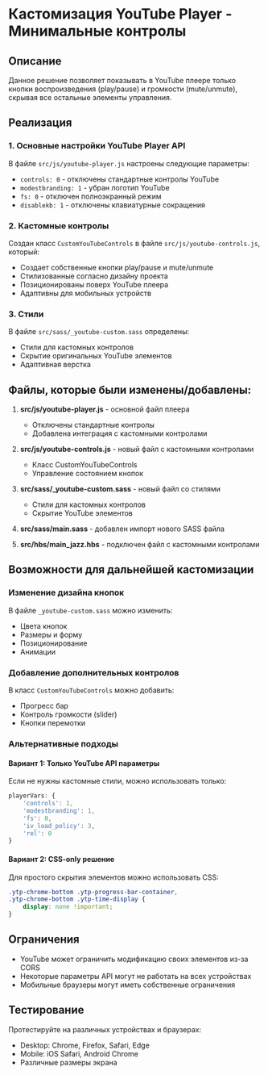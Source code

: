 # Кастомизация YouTube Player - Минимальные контролы

## Описание
Данное решение позволяет показывать в YouTube плеере только кнопки воспроизведения (play/pause) и громкости (mute/unmute), скрывая все остальные элементы управления.

## Реализация

### 1. Основные настройки YouTube Player API
В файле `src/js/youtube-player.js` настроены следующие параметры:
- `controls: 0` - отключены стандартные контролы YouTube
- `modestbranding: 1` - убран логотип YouTube
- `fs: 0` - отключен полноэкранный режим
- `disablekb: 1` - отключены клавиатурные сокращения

### 2. Кастомные контролы
Создан класс `CustomYouTubeControls` в файле `src/js/youtube-controls.js`, который:
- Создает собственные кнопки play/pause и mute/unmute
- Стилизованные согласно дизайну проекта
- Позиционированы поверх YouTube плеера
- Адаптивны для мобильных устройств

### 3. Стили
В файле `src/sass/_youtube-custom.sass` определены:
- Стили для кастомных контролов
- Скрытие оригинальных YouTube элементов
- Адаптивная верстка

## Файлы, которые были изменены/добавлены:

1. **src/js/youtube-player.js** - основной файл плеера
   - Отключены стандартные контролы
   - Добавлена интеграция с кастомными контролами

2. **src/js/youtube-controls.js** - новый файл с кастомными контролами
   - Класс CustomYouTubeControls
   - Управление состоянием кнопок

3. **src/sass/_youtube-custom.sass** - новый файл со стилями
   - Стили для кастомных контролов
   - Скрытие YouTube элементов

4. **src/sass/main.sass** - добавлен импорт нового SASS файла

5. **src/hbs/main_jazz.hbs** - подключен файл с кастомными контролами

## Возможности для дальнейшей кастомизации

### Изменение дизайна кнопок
В файле `_youtube-custom.sass` можно изменить:
- Цвета кнопок
- Размеры и форму
- Позиционирование
- Анимации

### Добавление дополнительных контролов
В класс `CustomYouTubeControls` можно добавить:
- Прогресс бар
- Контроль громкости (slider)
- Кнопки перемотки

### Альтернативные подходы

#### Вариант 1: Только YouTube API параметры
Если не нужны кастомные стили, можно использовать только:
```javascript
playerVars: {
    'controls': 1,
    'modestbranding': 1,
    'fs': 0,
    'iv_load_policy': 3,
    'rel': 0
}
```

#### Вариант 2: CSS-only решение
Для простого скрытия элементов можно использовать CSS:
```css
.ytp-chrome-bottom .ytp-progress-bar-container,
.ytp-chrome-bottom .ytp-time-display {
    display: none !important;
}
```

## Ограничения
- YouTube может ограничить модификацию своих элементов из-за CORS
- Некоторые параметры API могут не работать на всех устройствах
- Мобильные браузеры могут иметь собственные ограничения

## Тестирование
Протестируйте на различных устройствах и браузерах:
- Desktop: Chrome, Firefox, Safari, Edge
- Mobile: iOS Safari, Android Chrome
- Различные размеры экрана
